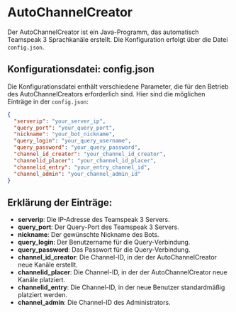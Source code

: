 # AutoChannelCreator

Der AutoChannelCreator ist ein Java-Programm, das automatisch Teamspeak 3 Sprachkanäle erstellt. Die Konfiguration erfolgt über die Datei `config.json`.

## Konfigurationsdatei: config.json

Die Konfigurationsdatei enthält verschiedene Parameter, die für den Betrieb des AutoChannelCreators erforderlich sind. Hier sind die möglichen Einträge in der `config.json`:

```json
{
  "serverip": "your_server_ip",
  "query_port": "your_query_port",
  "nickname": "your_bot_nickname",
  "query_login": "your_query_username",
  "query_password": "your_query_password",
  "channel_id_creator": "your_channel_id_creator",
  "channelid_placer": "your_channel_id_placer",
  "channelid_entry": "your_entry_channel_id",
  "channel_admin": "your_channel_admin_id"
}
```

## Erklärung der Einträge:

- **serverip**: Die IP-Adresse des Teamspeak 3 Servers.
- **query_port**: Der Query-Port des Teamspeak 3 Servers.
- **nickname**: Der gewünschte Nickname des Bots.
- **query_login**: Der Benutzername für die Query-Verbindung.
- **query_password**: Das Passwort für die Query-Verbindung.
- **channel_id_creator**: Die Channel-ID, in der der AutoChannelCreator neue Kanäle erstellt.
- **channelid_placer**: Die Channel-ID, in der der AutoChannelCreator neue Kanäle platziert.
- **channelid_entry**: Die Channel-ID, in der neue Benutzer standardmäßig platziert werden.
- **channel_admin**: Die Channel-ID des Administrators.

